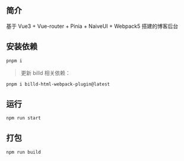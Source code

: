 ## 简介

基于 Vue3 + Vue-router + Pinia + NaiveUI + Webpack5 搭建的博客后台

## 安装依赖

```sh
pnpm i
```

> 更新 billd 相关依赖：

```bash
pnpm i billd-html-webpack-plugin@latest
```

## 运行

```sh
npm run start
```

## 打包

```sh
npm run build
```
